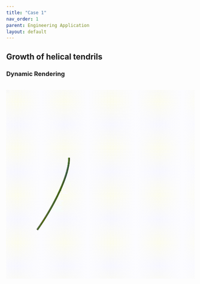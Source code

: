 ```yaml
---
title: "Case 1"
nav_order: 1
parent: Engineering Application
layout: default
---
```


## Growth of helical tendrils


### Dynamic Rendering
<br/><img src='../assets/videos/application_1.gif' width="600">
